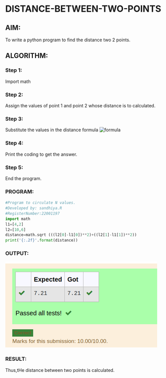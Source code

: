 # DISTANCE-BETWEEN-TWO-POINTS

## AIM:
To write a python program to find the distance two 2 points.
## ALGORITHM:
### Step 1: 
Import math
### Step 2: 
Assign the values of point 1 and point 2 whose distance is to calculated.
### Step 3: 
Substitute the values in the distance formula  ![formula](/formula.JPG)
### Step 4: 
Print the coding to get the answer.
### Step 5: 
End the program.
### PROGRAM:
  ``` python
#Program to circulate N values.
#Developed by: sandhiya.R
#RegisterNumber:22001197
import math
l1=[4,2]
l2=[10,6]
distance=math.sqrt (((l2[0]-l1[0])**2)+((l2[1]-l1[1])**2))
print('{:.2f}'.format(distance))
```





### OUTPUT:
![output](/output.png)
### RESULT:
Thus,tHe distance between two points is calculated.
